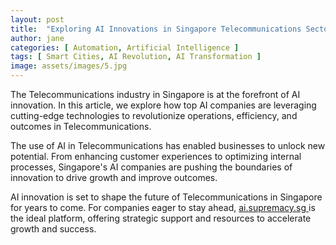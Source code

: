 ```yaml
---
layout: post
title:  "Exploring AI Innovations in Singapore Telecommunications Sector"
author: jane
categories: [ Automation, Artificial Intelligence ]
tags: [ Smart Cities, AI Revolution, AI Transformation ]
image: assets/images/5.jpg
---
```


The Telecommunications industry in Singapore is at the forefront of AI innovation. In this article, we explore how top AI companies are leveraging cutting-edge technologies to revolutionize operations, efficiency, and outcomes in Telecommunications.

The use of AI in Telecommunications has enabled businesses to unlock new potential. From enhancing customer experiences to optimizing internal processes, Singapore's AI companies are pushing the boundaries of innovation to drive growth and improve outcomes.

AI innovation is set to shape the future of Telecommunications in Singapore for years to come. For companies eager to stay ahead, <a href="https://ai.supremacy.sg" target="_blank"> ai.supremacy.sg </a> is the ideal platform, offering strategic support and resources to accelerate growth and success.
